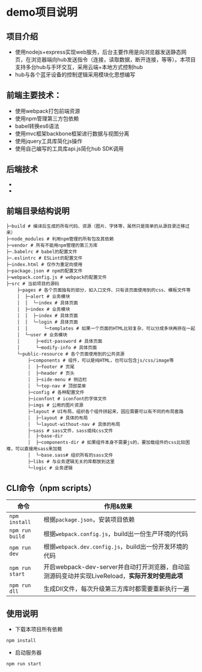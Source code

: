 #  demo项目说明
## 项目介绍
- 使用nodejs+express实现web服务，后台主要作用是向浏览器发送静态网页，在浏览器端向hub发送指令（连接，读取数据，断开连接，等等）。本项目支持多台hub与手环交互，采用云端+本地方式控制hub
-  hub与各个蓝牙设备的控制逻辑采用模块化思想编写
## 前端主要技术：
- 使用webpack打包前端资源
- 使用npm管理第三方包依赖
- babel转换es6语法
- 使用mvc框架backbone框架进行数据与视图分离
- 使用jquery工具库简化js操作
- 使用自己编写的工具库api.js简化hub SDK调用
##  后端技术
- 
- 


## 前端目录结构说明
```
├─build # 编译后生成的所有代码、资源（图片、字体等，虽然只是简单的从源目录迁移过来）
├─node_modules # 利用npm管理的所有包及其依赖
├─vendor # 所有不能用npm管理的第三方库
├─.babelrc # babel的配置文件
├─.eslintrc # ESLint的配置文件
├─index.html # 仅作为重定向使用
├─package.json # npm的配置文件
├─webpack.config.js # webpack的配置文件
├─src # 当前项目的源码
    ├─pages # 各个页面独有的部分，如入口文件、只有该页面使用到的css、模板文件等
    │  ├─alert # 业务模块
    │  │  └─index # 具体页面
    │  ├─index # 业务模块
    │  │  ├─index # 具体页面
    │  │  └─login # 具体页面
    │  │      └─templates # 如果一个页面的HTML比较复杂，可以分成多块再拼在一起
    │  └─user # 业务模块
    │      ├─edit-password # 具体页面
    │      └─modify-info # 具体页面
    └─public-resource # 各个页面使用到的公共资源
        ├─components # 组件，可以是纯HTML，也可以包含js/css/image等
        │  ├─footer # 页尾
        │  ├─header # 页头
        │  ├─side-menu # 侧边栏
        │  └─top-nav # 顶部菜单
        ├─config # 各种配置文件
        ├─iconfont # iconfont的字体文件
        ├─imgs # 公用的图片资源
        ├─layout # UI布局，组织各个组件拼起来，因应需要可以有不同的布局套路
        │  ├─layout # 具体的布局
        │  └─layout-without-nav # 具体的布局
        ├─sass # sass文件，sass或纯css文件
        │  ├─base-dir
        │  ├─components-dir # 如果组件本身不需要js的，要加载组件的css比较困难，可以直接用sass来加载
        │  └─base.sass# 组织所有的sass文件
        ├─libs # 与业务逻辑无关的库都放到这里
        └─logic # 业务逻辑
```
## CLI命令（npm scripts）
|命令|作用&效果|
|---------------- |---------------|
|`npm install`    |根据`package.json`，安装项目依赖 |
|`npm run build`  |根据`webpack.config.js`，build出一份生产环境的代码 |
| `npm run dev`   | 根据`webpack.dev.config.js`，build出一份开发环境的代码 |
| `npm run start` | 开启webpack-dev-server并自动打开浏览器，自动监测源码变动并实现LiveReload，**实际开发时使用此项** |
| `npm run dll`   | 生成Dll文件，每次升级第三方库时都需要重新执行一遍 |

## 使用说明
- 下载本项目所有依赖
```
npm install
```
- 启动服务器
```
npm run start
```

		